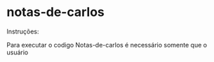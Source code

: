 # notas-de-carlos
Instruções:

Para executar o codigo Notas-de-carlos é necessário somente que o usuário
